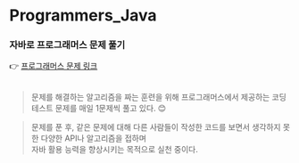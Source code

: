 # Programmers_Java 
### 자바로 프로그래머스 문제 풀기

👉 [프로그래머스 문제 링크](https://programmers.co.kr/learn/challenges)
<br/>
<br/>

> 문제를 해결하는 알고리즘을 짜는 훈련을 위해 프로그래머스에서 제공하는 코딩 테스트 문제를 매일 1문제씩 풀고 있다. 😊

> 문제를 푼 후, 같은 문제에 대해 다른 사람들이 작성한 코드를 보면서 생각하지 못한 다양한 API나 알고리즘을 접하며  
> 자바 활용 능력을 향상시키는 목적으로 실천 중이다.
